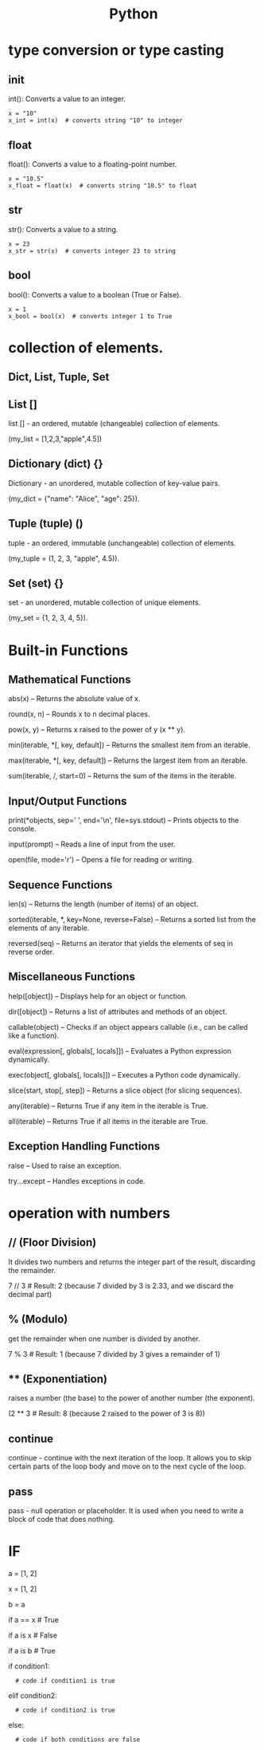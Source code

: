 <div align="center">

# **Python**

</div>

# type conversion or type casting

## init

  int(): Converts a value to an integer.

    x = "10"
    x_int = int(x)  # converts string "10" to integer

## float

  float(): Converts a value to a floating-point number.
  
    x = "10.5"
    x_float = float(x)  # converts string "10.5" to float

## str

  str(): Converts a value to a string.

    x = 23
    x_str = str(x)  # converts integer 23 to string

## bool

  bool(): Converts a value to a boolean (True or False).

    x = 1
    x_bool = bool(x)  # converts integer 1 to True

# collection of elements.

## Dict, List, Tuple, Set

## List []

  list [] - an ordered, mutable (changeable) collection of elements.

  (my_list = [1,2,3,"apple",4.5])

##  Dictionary (dict) {}

  Dictionary - an unordered, mutable collection of key-value pairs.

  (my_dict = {"name": "Alice", "age": 25}).

## Tuple (tuple) ()

   tuple - an ordered, immutable (unchangeable) collection of elements.

   (my_tuple = (1, 2, 3, "apple", 4.5)).

## Set (set) {}

  set - an unordered, mutable collection of unique elements.

  (my_set = {1, 2, 3, 4, 5}).

# Built-in Functions

##  Mathematical Functions

  abs(x) – Returns the absolute value of x.
  
  round(x, n) – Rounds x to n decimal places.
  
  pow(x, y) – Returns x raised to the power of y (x ** y).
  
  min(iterable, *[, key, default]) – Returns the smallest item from an iterable.
  
  max(iterable, *[, key, default]) – Returns the largest item from an iterable.
  
  sum(iterable, /, start=0) – Returns the sum of the items in the iterable.

## Input/Output Functions

  print(*objects, sep=' ', end='\n', file=sys.stdout) – Prints objects to the console.
  
  input(prompt) – Reads a line of input from the user.
  
  open(file, mode='r') – Opens a file for reading or writing.

## Sequence Functions

  len(s) – Returns the length (number of items) of an object.
  
  sorted(iterable, *, key=None, reverse=False) – Returns a sorted list from the elements of any iterable.
  
  reversed(seq) – Returns an iterator that yields the elements of seq in reverse order.

## Miscellaneous Functions

  help([object]) – Displays help for an object or function.
  
  dir([object]) – Returns a list of attributes and methods of an object.
  
  callable(object) – Checks if an object appears callable (i.e., can be called like a function).
  
  eval(expression[, globals[, locals]]) – Evaluates a Python expression dynamically.
  
  exec(object[, globals[, locals]]) – Executes a Python code dynamically.
  
  slice(start, stop[, step]) – Returns a slice object (for slicing sequences).
  
  any(iterable) – Returns True if any item in the iterable is True.
  
  all(iterable) – Returns True if all items in the iterable are True.
  
## Exception Handling Functions

  raise – Used to raise an exception.
  
  try...except – Handles exceptions in code.


# operation with numbers

## // (Floor Division)

   It divides two numbers and returns the integer part of the result, discarding the remainder.

   7 // 3  # Result: 2 (because 7 divided by 3 is 2.33, and we discard the decimal part)

## % (Modulo)

  get the remainder when one number is divided by another. 

  7 % 3  # Result: 1 (because 7 divided by 3 gives a remainder of 1)

## ** (Exponentiation)

  raises a number (the base) to the power of another number (the exponent).
  
  (2 ** 3  # Result: 8 (because 2 raised to the power of 3 is 8))

## continue

  continue - continue with the next iteration of the loop. It allows you to skip certain parts of the loop body and move on to the next cycle of the loop.

## pass

  pass - null operation or placeholder. It is used when you need to write a block of code that does nothing. 

# IF

  a = [1, 2]
  
  x = [1, 2]
  
  b = a

  if a == x # True
  
  if a is x # False
  
  if a is b # True

  if condition1:
  
      # code if condition1 is true
      
  elif condition2:
  
      # code if condition2 is true
      
  else:
  
      # code if both conditions are false
      
